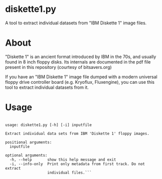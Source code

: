 # diskette1.py

A tool to extract individual datasets from "IBM Diskette 1" image files.


# About

"Diskette 1" is an ancient format introduced by IBM in the 70s, and usually found in 8 inch floppy disks. Its internals are documented in the pdf file present in this repository (courtesy of bitsavers.org)

If you have an "IBM Diskette 1" image file dumped with a modern universal floppy drive controller board (e.g. Kryoflux, Fluxengine), you can use this tool to extract individual datasets from it.


# Usage

```$ ./diskette1.py --help

usage: diskette1.py [-h] [-i] inputfile

Extract individual data sets from IBM 'Diskette 1' floppy images.

positional arguments:
  inputfile

optional arguments:
  -h, --help       show this help message and exit
  -i, --info-only  Print only metadata from first track. Do not extract
                   individual files.```

